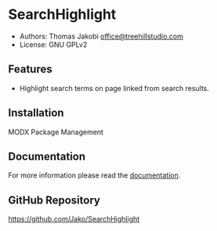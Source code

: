 SearchHighlight
===============

- Authors: Thomas Jakobi <office@treehillstudio.com>
- License: GNU GPLv2

## Features

- Highlight search terms on page linked from search results.

## Installation

MODX Package Management

## Documentation

For more information please read the [documentation](https://jako.github.io/SearchHighlight/).

## GitHub Repository

https://github.com/Jako/SearchHighlight
